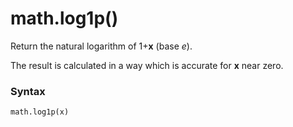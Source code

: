 # math.log1p()

Return the natural logarithm of 1+**x** (base *e*).

The result is calculated in a way which is accurate for **x** near zero.

### Syntax

```python
math.log1p(x)
```